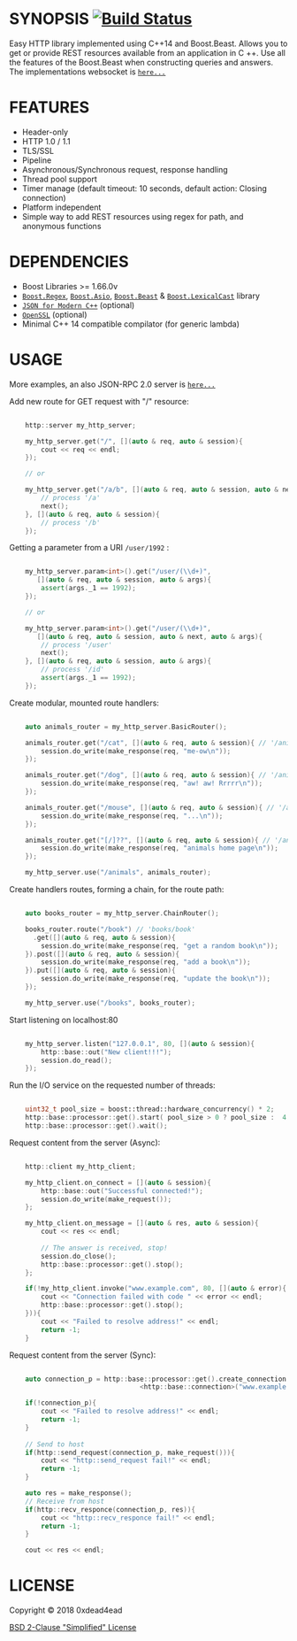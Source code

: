 # SYNOPSIS [![Build Status](https://travis-ci.org/0xdead4ead/beast_http_server.svg?branch=master)](https://travis-ci.org/0xdead4ead/beast_http_server)

Easy HTTP library implemented using C++14 and Boost.Beast. Allows you to get or provide REST resources available from an application in C ++. Use all the features of the Boost.Beast when constructing queries and answers. The implementations websocket is [`here...`](https://github.com/0xdead4ead/beast_ws_server)

# FEATURES

* Header-only
* HTTP 1.0 / 1.1
* TLS/SSL
* Pipeline
* Asynchronous/Synchronous request, response handling
* Thread pool support
* Timer manage (default timeout: 10 seconds, default action: Closing connection)
* Platform independent
* Simple way to add REST resources using regex for path, and anonymous functions

# DEPENDENCIES

* Boost Libraries >= 1.66.0v
* [`Boost.Regex`](https://github.com/boostorg/regex), [`Boost.Asio`](https://github.com/boostorg/asio), [`Boost.Beast`](https://github.com/boostorg/beast/tree/develop) & [`Boost.LexicalCast`](https://github.com/boostorg/lexical_cast) library
* [`JSON for Modern C++`](https://github.com/nlohmann/json) (optional)
* [`OpenSSL`](https://github.com/openssl/openssl) (optional)
* Minimal C++ 14 compatible compilator (for generic lambda)

# USAGE

More examples, an also JSON-RPC 2.0 server is [`here...`](https://github.com/0xdead4ead/beast_http_server/tree/dev/examples)

Add new route for GET request with "/" resource: 

```cpp

    http::server my_http_server;

    my_http_server.get("/", [](auto & req, auto & session){
        cout << req << endl;
    });

    // or

    my_http_server.get("/a/b", [](auto & req, auto & session, auto & next){
        // process '/a'
        next();
    }, [](auto & req, auto & session){
        // process '/b'
    });

```

Getting a parameter from a URI `/user/1992` :

```cpp

    my_http_server.param<int>().get("/user/(\\d+)",
       [](auto & req, auto & session, auto & args){
        assert(args._1 == 1992);
    });

    // or

    my_http_server.param<int>().get("/user/(\\d+)",
       [](auto & req, auto & session, auto & next, auto & args){
        // process '/user'
        next();
    }, [](auto & req, auto & session, auto & args){
        // process '/id'
        assert(args._1 == 1992);
    });

```

Create modular, mounted route handlers:

```cpp

    auto animals_router = my_http_server.BasicRouter();

    animals_router.get("/cat", [](auto & req, auto & session){ // '/animals/cat'
        session.do_write(make_response(req, "me-ow\n"));
    });

    animals_router.get("/dog", [](auto & req, auto & session){ // '/animals/dog'
        session.do_write(make_response(req, "aw! aw! Rrrrr\n"));
    });

    animals_router.get("/mouse", [](auto & req, auto & session){ // '/animals/mouse'
        session.do_write(make_response(req, "...\n"));
    });

    animals_router.get("[/]??", [](auto & req, auto & session){ // '/animals' or '/animals/'
        session.do_write(make_response(req, "animals home page\n"));
    });

    my_http_server.use("/animals", animals_router);

```

Create handlers routes, forming a chain, for the route path:

```cpp

    auto books_router = my_http_server.ChainRouter();

    books_router.route("/book") // 'books/book'
      .get([](auto & req, auto & session){
        session.do_write(make_response(req, "get a random book\n"));
    }).post([](auto & req, auto & session){
        session.do_write(make_response(req, "add a book\n"));
    }).put([](auto & req, auto & session){
        session.do_write(make_response(req, "update the book\n"));
    });

    my_http_server.use("/books", books_router);

```

Start listening on localhost:80

```cpp

    my_http_server.listen("127.0.0.1", 80, [](auto & session){
        http::base::out("New client!!!");
        session.do_read();
    });

```

Run the I/O service on the requested number of threads:

```cpp

    uint32_t pool_size = boost::thread::hardware_concurrency() * 2;
    http::base::processor::get().start( pool_size > 0 ? pool_size :  4 );
    http::base::processor::get().wait();

```

Request content from the server (Async):

```cpp

    http::client my_http_client;

    my_http_client.on_connect = [](auto & session){
        http::base::out("Successful connected!");
        session.do_write(make_request());
    };

    my_http_client.on_message = [](auto & res, auto & session){
        cout << res << endl;
        
        // The answer is received, stop!
        session.do_close();
        http::base::processor::get().stop();
    };

    if(!my_http_client.invoke("www.example.com", 80, [](auto & error){
        cout << "Connection failed with code " << error << endl;
        http::base::processor::get().stop();
    })){
        cout << "Failed to resolve address!" << endl;
        return -1;
    }

```

Request content from the server (Sync):

```cpp

    auto connection_p = http::base::processor::get().create_connection
                                 <http::base::connection>("www.example.com", 80);

    if(!connection_p){
        cout << "Failed to resolve address!" << endl;
        return -1;    
    }
    
    // Send to host
    if(http::send_request(connection_p, make_request())){
        cout << "http::send_request fail!" << endl;
        return -1;
    }

    auto res = make_response();
    // Receive from host
    if(http::recv_responce(connection_p, res)){
        cout << "http::recv_responce fail!" << endl;
        return -1;
    }

    cout << res << endl;

```

# LICENSE

Copyright © 2018 0xdead4ead

[BSD 2-Clause "Simplified" License](https://github.com/0xdead4ead/beast_http_server/blob/dev/LICENSE)
